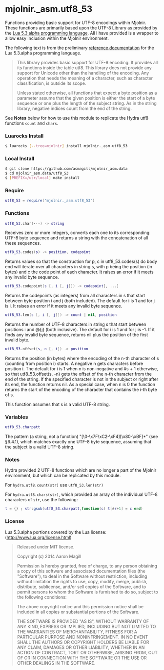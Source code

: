 mjolnir._asm.utf8_53
=========================

Functions providing basic support for UTF-8 encodings within Mjolnir.  These functions are primarily based upon the UTF-8 Library as provided by the [Lua 5.3.alpha programming language](http://www.lua.org/work/). All I have provided is a wrapper to allow easy inclusion within the Mjolnir environment.

The following text is from the preliminary [reference documentation](http://www.lua.org/work/doc/) for the Lua 5.3.alpha programming language.

> This library provides basic support for UTF-8 encoding. It provides all its functions inside the table utf8. This library does not provide any support for Unicode other than the handling of the encoding. Any operation that needs the meaning of a character, such as character classification, is outside its scope.
>
> Unless stated otherwise, all functions that expect a byte position as a parameter assume that the given position is either the start of a byte sequence or one plus the length of the subject string. As in the string library, negative indices count from the end of the string.

See **Notes** below for how to use this module to replicate the Hydra utf8 functions `count` and `chars`.

### Luarocks Install
~~~bash
$ luarocks [--tree=mjolnir] install mjolnir._asm.utf8_53
~~~

### Local Install
~~~bash
$ git clone https://github.com/asmagill/mjolnir_asm.data
$ cd mjolnir_asm.data/utf8_53
$ [PREFIX=/usr/local] make install
~~~

### Require
~~~lua
utf8_53 = require("mjolnir._asm.utf8_53")
~~~

### Functions

~~~lua
utf8_53.char(···) -> string
~~~
Receives zero or more integers, converts each one to its corresponding UTF-8 byte sequence and returns a string with the concatenation of all these sequences.

~~~lua
utf8_53.codes(s) -> position, codepoint
~~~
Returns values so that the construction
    for p, c in utf8_53.codes(s) do body end
will iterate over all characters in string s, with p being the position (in bytes) and c the code point of each character. It raises an error if it meets any invalid byte sequence.

~~~lua
utf8_53.codepoint(s [, i [, j]]) -> codepoint[, ...]
~~~
Returns the codepoints (as integers) from all characters in s that start between byte position i and j (both included). The default for i is 1 and for j is i. It raises an error if it meets any invalid byte sequence.

~~~lua
utf8_53.len(s [, i [, j]]) -> count | nil, position
~~~
Returns the number of UTF-8 characters in string s that start between positions i and @{j} (both inclusive). The default for i is 1 and for j is -1. If it finds any invalid byte sequence, returns nil plus the position of the first invalid byte.

~~~lua
utf8_53.offset(s, n [, i]) -> position
~~~
Returns the position (in bytes) where the encoding of the n-th character of s (counting from position i) starts. A negative n gets characters before position i. The default for i is 1 when n is non-negative and #s + 1 otherwise, so that utf8_53.offset(s, -n) gets the offset of the n-th character from the end of the string. If the specified character is not in the subject or right after its end, the function returns nil.
As a special case, when n is 0 the function returns the start of the encoding of the character that contains the i-th byte of s.

This function assumes that s is a valid UTF-8 string.

### Variables
~~~lua
utf8_53.charpatt
~~~
The pattern (a string, not a function) "[\0-\x7F\xC2-\xF4][\x80-\xBF]*" (see §6.4.1), which matches exactly one UTF-8 byte sequence, assuming that the subject is a valid UTF-8 string.

### Notes

Hydra provided 2 UTF-8 functions which are no longer a part of the Mjolnir environment, but which can be replicated by this module.

For `hydra.utf8.count(str)` use `utf8_53.len(str)`

For `hydra.utf8.chars(str)`, which provided an array of the individual UTF-8 characters of `str`, use the following:

~~~lua
t = {} ; str:gsub(utf8_53.charpatt,function(c) t[#r+1] = c end)
~~~

### License

Lua 5.3.alpha portions covered by the Lua license: (http://www.lua.org/license.html)

> Released under MIT license.
>
> Copyright (c) 2014 Aaron Magill
>
> Permission is hereby granted, free of charge, to any person obtaining a copy
> of this software and associated documentation files (the "Software"), to deal
> in the Software without restriction, including without limitation the rights
> to use, copy, modify, merge, publish, distribute, sublicense, and/or sell
> copies of the Software, and to permit persons to whom the Software is
> furnished to do so, subject to the following conditions:
>
> The above copyright notice and this permission notice shall be included in
> all copies or substantial portions of the Software.
>
> THE SOFTWARE IS PROVIDED "AS IS", WITHOUT WARRANTY OF ANY KIND, EXPRESS OR
> IMPLIED, INCLUDING BUT NOT LIMITED TO THE WARRANTIES OF MERCHANTABILITY,
> FITNESS FOR A PARTICULAR PURPOSE AND NONINFRINGEMENT. IN NO EVENT SHALL THE
> AUTHORS OR COPYRIGHT HOLDERS BE LIABLE FOR ANY CLAIM, DAMAGES OR OTHER
> LIABILITY, WHETHER IN AN ACTION OF CONTRACT, TORT OR OTHERWISE, ARISING FROM,
> OUT OF OR IN CONNECTION WITH THE SOFTWARE OR THE USE OR OTHER DEALINGS IN
> THE SOFTWARE.

